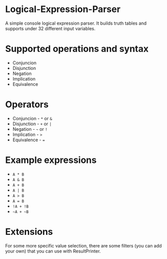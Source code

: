 # Logical-Expression-Parser
A simple console logical expression parser.
It builds truth tables and supports under 32 different input variables.

# Supported operations and syntax
- Conjuncion
- Disjunction
- Negation
- Implication
- Equivalence

# Operators
- Conjuncion - `*` or `&`
- Disjunction - `+` or `|`
- Negation - `~` or `!`
- Implication - `>`
- Equivalence - `=`

# Example expressions
- `A * B`
- `A & B`
- `A + B`
- `A | B`
- `A > B`
- `A = B`
- `!A + !B`
- `~A + ~B`

# Extensions
For some more specific value selection, there are some filters (you can add your own) that you can use with ResultPrinter.
